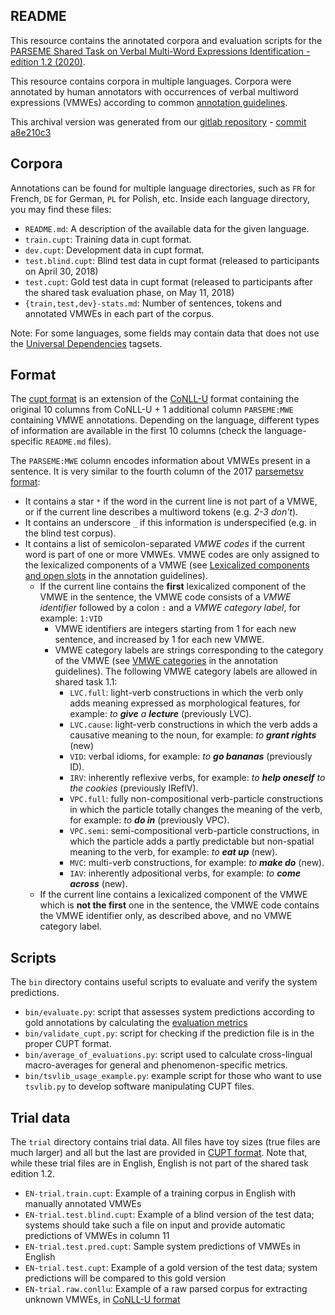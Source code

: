 README
------
This resource contains the annotated corpora and evaluation scripts for the [PARSEME Shared Task on Verbal Multi-Word Expressions Identification - edition 1.2 (2020)](http://multiword.sourceforge.net/PHITE.php?sitesig=CONF&page=CONF_02_MWE-LEX_2020___lb__COLING__rb__&subpage=CONF_40_Shared_Task).

This resource contains corpora in multiple languages.
Corpora were annotated by human annotators with occurrences of verbal multiword 
expressions (VMWEs) according to common [annotation guidelines](http://parsemefr.lif.univ-mrs.fr/parseme-st-guidelines/1.2/).

This archival version was generated from our [gitlab repository](https://gitlab.com/parseme/sharedtask-data/) - [commit a8e210c3](https://gitlab.com/parseme/sharedtask-data/commit/a8e210c33891fbd89fb2ce6bc441b5fce8a95836)

Corpora
-------
Annotations can be found for multiple language directories,
such as `FR` for French, `DE` for German, `PL` for Polish, etc.
Inside each language directory, you may find these files:

  * `README.md`: A description of the available data for the given language.
  * `train.cupt`: Training data in cupt format.
  * `dev.cupt`: Development data in cupt format.
  * `test.blind.cupt`: Blind test data in cupt format (released to participants on April 30, 2018)
  * `test.cupt`: Gold test data in cupt format (released to participants after the shared task evaluation phase, on May 11, 2018)
  * `{train,test,dev}-stats.md`: Number of sentences, tokens and annotated VMWEs in each part of the corpus.

Note: For some languages, some fields may contain data that does not use the 
[Universal Dependencies](http://universaldependencies.org/) tagsets.


Format
-------
The [cupt format](http://multiword.sourceforge.net/cupt-format) is an extension 
of the [CoNLL-U](http://universaldependencies.org/format.html) format containing 
the original 10 columns from CoNLL-U + 1 additional column `PARSEME:MWE` 
containing VMWE annotations. Depending on the language, different types of 
information are available in the first 10 columns (check the language-specific 
`README.md` files).

The `PARSEME:MWE` column encodes information about VMWEs present in a sentence. 
It is very similar to the fourth column of the 2017 [parsemetsv format](https://typo.uni-konstanz.de/parseme/index.php/2-general/184-parseme-shared-task-format-of-the-final-annotation):

  * It contains a star `*` if the word in the current line is not part of a VMWE, 
    or if the current line describes a multiword tokens (e.g. _2-3 don't_).
  * It contains an underscore `_` if this information is underspecified (e.g. in 
    the blind test corpus).
  * It contains a list of semicolon-separated _VMWE codes_ if the current word 
    is part of one or more VMWEs. VMWE codes are only assigned to the 
    lexicalized components of a VMWE (see [Lexicalized components and open slots](http://parsemefr.lif.univ-mrs.fr/parseme-st-guidelines/1.1/?page=lexicalized) 
    in the annotation guidelines).
    * If the current line contains the **first** lexicalized component of the 
      VMWE in the sentence, the VMWE code consists of a _VMWE identifier_ 
      followed by a colon `:` and a _VMWE category label_, for example: `1:VID`
        * VMWE identifiers are integers starting from 1 for each new sentence, 
          and increased by 1 for each new VMWE.
        * VMWE category labels are strings corresponding to the category of the 
          VMWE (see [VMWE categories](http://parsemefr.lif.univ-mrs.fr/parseme-st-guidelines/1.1/?page=categ) 
          in the annotation guidelines). The following VMWE category labels are 
          allowed in shared task 1.1:
            * `LVC.full`: light-verb constructions in which the verb only adds 
              meaning expressed as morphological features, for example: 
              _to **give** a **lecture**_ (previously LVC).
            * `LVC.cause`: light-verb constructions in which the verb adds a 
              causative meaning to the noun, for example: 
              _to **grant rights**_ (new)
            * `VID`: verbal idioms, for example: 
            _to **go bananas**_ (previously ID).
            * `IRV`: inherently reflexive verbs, for example: 
              _to **help oneself** to the cookies_ (previously IReflV).
            * `VPC.full`: fully non-compositional verb-particle constructions in 
              which the particle totally changes the meaning of the verb, for 
              example: _to **do in**_ (previously VPC).
            * `VPC.semi`: semi-compositional verb-particle constructions, in 
              which the particle adds a partly predictable but non-spatial 
              meaning to the verb, for example: _to **eat up**_ (new).
            * `MVC`: multi-verb constructions, for example: 
              _to **make do**_ (new).
            * `IAV`: inherently adpositional verbs, for example: 
              _to **come across**_ (new).
    * If the current line contains a lexicalized component of the VMWE which is 
      **not the first** one in the sentence, the VMWE code contains the VMWE 
      identifier only, as described above, and no VMWE category label.


Scripts
----------

The `bin` directory contains useful scripts to evaluate and verify the system predictions.

  * `bin/evaluate.py`: script that assesses system predictions according to gold annotations by calculating the [evaluation metrics](http://multiword.sourceforge.net/PHITE.php?sitesig=CONF&page=CONF_04_LAW-MWE-CxG_2018___lb__COLING__rb__&subpage=CONF_50_Evaluation_metrics)
  * `bin/validate_cupt.py`: script for checking if the prediction file is in the proper CUPT format.
  * `bin/average_of_evaluations.py`: script used to calculate cross-lingual macro-averages for general and phenomenon-specific metrics.
  * `bin/tsvlib_usage_example.py`: example script for those who want to use `tsvlib.py` to develop software manipulating CUPT files.

Trial data
----------

The `trial` directory contains trial data. All files have toy sizes (true files are much larger) and all but the last are provided in [CUPT format](http://multiword.sourceforge.net/cupt-format).
Note that, while these trial files are in English, English is not part of the shared task edition 1.2.

  * `EN-trial.train.cupt`: Example of a training corpus in English with manually annotated VMWEs
  * `EN-trial.test.blind.cupt`: Example of a blind version of the test data; systems should take such a file on input and provide automatic predictions of VMWEs in column 11
  * `EN-trial.test.pred.cupt`: Sample system predictions of VMWEs in English
  * `EN-trial.test.cupt`: Example of a gold version of the test data; system predictions will be compared to this gold version
  * `EN-trial.raw.conllu`: Example of a raw parsed corpus for extracting unknown VMWEs, in [CoNLL-U format](https://universaldependencies.org/format.html)


